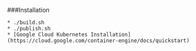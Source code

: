 
###Installation

	* ./build.sh
	* ./publish.sh
	* [Google Cloud Kubernetes Installation](https://cloud.google.com/container-engine/docs/quickstart)
